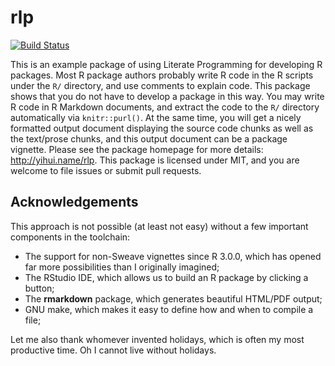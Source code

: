 # rlp

[![Build Status](https://travis-ci.org/yihui/rlp.svg)](https://travis-ci.org/yihui/rlp)

This is an example package of using Literate Programming for developing R
packages. Most R package authors probably write R code in the R scripts under
the `R/` directory, and use comments to explain code. This package shows that
you do not have to develop a package in this way. You may write R code in R
Markdown documents, and extract the code to the `R/` directory automatically via
`knitr::purl()`. At the same time, you will get a nicely formatted output
document displaying the source code chunks as well as the text/prose chunks, and
this output document can be a package vignette. Please see the package homepage
for more details: <http://yihui.name/rlp>. This package is licensed under MIT,
and you are welcome to file issues or submit pull requests.

## Acknowledgements

This approach is not possible (at least not easy) without a few important
components in the toolchain:

- The support for non-Sweave vignettes since R 3.0.0, which has opened far more
  possibilities than I originally imagined;
- The RStudio IDE, which allows us to build an R package by clicking a button;
- The **rmarkdown** package, which generates beautiful HTML/PDF output;
- GNU make, which makes it easy to define how and when to compile a file;

Let me also thank whomever invented holidays, which is often my most productive
time. Oh I cannot live without holidays.
